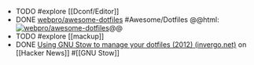 - TODO #explore [[Dconf/Editor]]
- DONE [webpro/awesome-dotfiles](https://github.com/webpro/awesome-dotfiles) #Awesome/Dotfiles
  @@html: <a href="https://github.com/webpro/awesome-dotfiles/"><img src="https://github-readme-stats-astronomer.vercel.app/api/pin/?username=webpro&repo=awesome-dotfiles&theme=tokyonight" alt="webpro/awesome-dotfiles"/></a>@@
- TODO #explore [[mackup]]
- DONE [Using GNU Stow to manage your dotfiles (2012) (invergo.net)](https://news.ycombinator.com/item?id=25549462) on [[Hacker News]] #[[GNU Stow]]